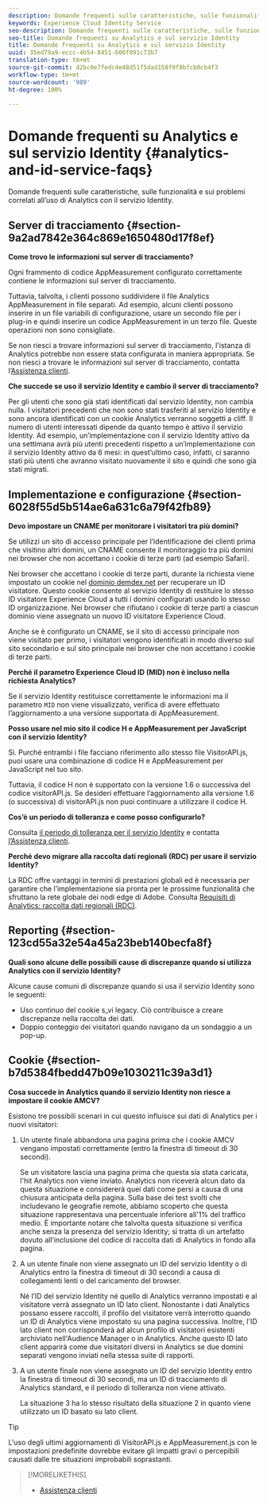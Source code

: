 ```yaml
---
description: Domande frequenti sulle caratteristiche, sulle funzionalità e sui problemi correlati all’uso di Analytics con il servizio Experience Cloud Identity.
keywords: Experience Cloud Identity Service
seo-description: Domande frequenti sulle caratteristiche, sulle funzionalità e sui problemi correlati all’uso di Analytics con il servizio Identity.
seo-title: Domande frequenti su Analytics e sul servizio Identity
title: Domande frequenti su Analytics e sul servizio Identity
uuid: 35ed79a9-eccc-4b54-8451-606f091c73b7
translation-type: tm+mt
source-git-commit: d2bc0e7fedc4e48d51f5dad158f9f8bfcb0cb4f3
workflow-type: tm+mt
source-wordcount: '989'
ht-degree: 100%

---
```



# Domande frequenti su Analytics e sul servizio Identity {#analytics-and-id-service-faqs}

Domande frequenti sulle caratteristiche, sulle funzionalità e sui problemi correlati all’uso di Analytics con il servizio Identity.

## Server di tracciamento {#section-9a2ad7842e364c869e1650480d17f8ef}

**Come trovo le informazioni sul server di tracciamento?**

Ogni frammento di codice AppMeasurement configurato correttamente contiene le informazioni sul server di tracciamento.

Tuttavia, talvolta, i clienti possono suddividere il file Analytics AppMeasurement in file separati. Ad esempio, alcuni clienti possono inserire in un file variabili di configurazione, usare un secondo file per i plug-in e quindi inserire un codice AppMeasurement in un terzo file. Queste operazioni non sono consigliate.

Se non riesci a trovare informazioni sul server di tracciamento, l&#39;istanza di Analytics potrebbe non essere stata configurata in maniera appropriata. Se non riesci a trovare le informazioni sul server di tracciamento, contatta l’[Assistenza clienti](https://helpx.adobe.com/it/marketing-cloud/contact-support.html).

**Che succede se uso il servizio Identity e cambio il server di tracciamento?**

Per gli utenti che sono già stati identificati dal servizio Identity, non cambia nulla. I visitatori precedenti che non sono stati trasferiti al servizio Identity e sono ancora identificati con un cookie Analytics verranno soggetti a cliff. Il numero di utenti interessati dipende da quanto tempo è attivo il servizio Identity. Ad esempio, un’implementazione con il servizio Identity attivo da una settimana avrà più utenti precedenti rispetto a un’implementazione con il servizio Identity attivo da 6 mesi: in quest’ultimo caso, infatti, ci saranno stati più utenti che avranno visitato nuovamente il sito e quindi che sono già stati migrati.

## Implementazione e configurazione {#section-6028f55d5b514ae6a631c6a79f42fb89}

**Devo impostare un CNAME per monitorare i visitatori tra più domini?**

Se utilizzi un sito di accesso principale per l’identificazione dei clienti prima che visitino altri domini, un CNAME consente il monitoraggio tra più domini nei browser che non accettano i cookie di terze parti (ad esempio Safari).

Nei browser che accettano i cookie di terze parti, durante la richiesta viene impostato un cookie nel [dominio demdex.net](https://docs.adobe.com/content/help/it-IT/audience-manager/user-guide/reference/demdex-calls.html) per recuperare un ID visitatore. Questo cookie consente al servizio Identity di restituire lo stesso ID visitatore Experience Cloud a tutti i domini configurati usando lo stesso ID organizzazione. Nei browser che rifiutano i cookie di terze parti a ciascun dominio viene assegnato un nuovo ID visitatore Experience Cloud.

Anche se è configurato un CNAME, se il sito di accesso principale non viene visitato per primo, i visitatori vengono identificati in modo diverso sul sito secondario e sul sito principale nei browser che non accettano i cookie di terze parti.

**Perché il parametro Experience Cloud ID (MID) non è incluso nella richiesta Analytics?**

Se il servizio Identity restituisce correttamente le informazioni ma il parametro `MID` non viene visualizzato, verifica di avere effettuato l’aggiornamento a una versione supportata di AppMeasurement.

**Posso usare nel mio sito il codice H e AppMeasurement per JavaScript con il servizio Identity?**

Sì. Purché entrambi i file facciano riferimento allo stesso file VisitorAPI.js, puoi usare una combinazione di codice H e AppMeasurement per JavaScript nel tuo sito.

Tuttavia, il codice H non è supportato con la versione 1.6 o successiva del codice visitorAPI.js. Se desideri effettuare l’aggiornamento alla versione 1.6 (o successiva) di visitorAPI.js non puoi continuare a utilizzare il codice H.

**Cos’è un periodo di tolleranza e come posso configurarlo?**

Consulta [il periodo di tolleranza per il servizio Identity](../reference/analytics-reference/grace-period.md) e contatta [l’Assistenza clienti](https://helpx.adobe.com/it/marketing-cloud/contact-support.html).

**Perché devo migrare alla raccolta dati regionali (RDC) per usare il servizio Identity?**

La RDC offre vantaggi in termini di prestazioni globali ed è necessaria per garantire che l’implementazione sia pronta per le prossime funzionalità che sfruttano la rete globale dei nodi edge di Adobe. Consulta [Requisiti di Analytics: raccolta dati regionali (RDC)](../reference/requirements.md#section-7d04bb013bc84a25bae3b148bc0ca25f).

## Reporting {#section-123cd55a32e54a45a23beb140becfa8f}

**Quali sono alcune delle possibili cause di discrepanze quando si utilizza Analytics con il servizio Identity?**

Alcune cause comuni di discrepanze quando si usa il servizio Identity sono le seguenti:

* Uso continuo del cookie s_vi legacy. Ciò contribuisce a creare discrepanze nella raccolta dei dati.
* Doppio conteggio dei visitatori quando navigano da un sondaggio a un pop-up.

## Cookie {#section-b7d5384fbedd47b09e1030211c39a3d1}

**Cosa succede in Analytics quando il servizio Identity non riesce a impostare il cookie AMCV?**

Esistono tre possibili scenari in cui questo influisce sui dati di Analytics per i nuovi visitatori:

1. Un utente finale abbandona una pagina prima che i cookie AMCV vengano impostati correttamente (entro la finestra di timeout di 30 secondi).

   Se un visitatore lascia una pagina prima che questa sia stata caricata, l&#39;hit Analytics non viene inviato. Analytics non riceverà alcun dato da questa situazione e considererà quei dati come persi a causa di una chiusura anticipata della pagina. Sulla base dei test svolti che includevano le geografie remote, abbiamo scoperto che questa situazione rappresentava una percentuale inferiore all&#39;1% del traffico medio. È importante notare che talvolta questa situazione si verifica anche senza la presenza del servizio Identity; si tratta di un artefatto dovuto all’inclusione del codice di raccolta dati di Analytics in fondo alla pagina.

1. A un utente finale non viene assegnato un ID del servizio Identity o di Analytics entro la finestra di timeout di 30 secondi a causa di collegamenti lenti o del caricamento del browser.

   Né l’ID del servizio Identity né quello di Analytics verranno impostati e al visitatore verrà assegnato un ID lato client. Nonostante i dati Analytics possano essere raccolti, il profilo del visitatore verrà interrotto quando un ID di Analytics viene impostato su una pagina successiva. Inoltre, l&#39;ID lato client non corrisponderà ad alcun profilo di visitatori esistenti archiviato nell&#39;Audience Manager o in Analytics. Anche questo ID lato client apparirà come due visitatori diversi in Analytics se due domini separati vengono inviati nella stessa suite di rapporti.

1. A un utente finale non viene assegnato un ID del servizio Identity entro la finestra di timeout di 30 secondi, ma un ID di tracciamento di Analytics standard, e il periodo di tolleranza non viene attivato.

   La situazione 3 ha lo stesso risultato della situazione 2 in quanto viene utilizzato un ID basato su lato client.

>[!TIP]
>
>L&#39;uso degli ultimi aggiornamenti di VisitorAPI.js e AppMeasurement.js con le impostazioni predefinite dovrebbe evitare gli impatti gravi o percepibili causati dalle tre situazioni improbabili soprastanti.

>[!MORELIKETHIS]
>
>* [Assistenza clienti](https://helpx.adobe.com/it/marketing-cloud/contact-support.html)

